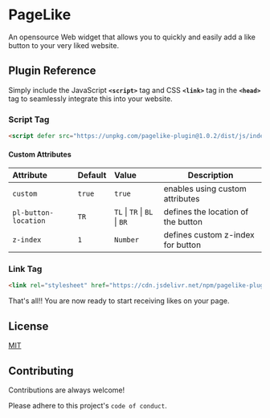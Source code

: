 # PageLike

An opensource Web widget that allows you to quickly and easily add a like button to your very liked website.

## Plugin Reference

Simply include the JavaScript **`<script>`** tag and CSS **`<link>`** tag in the **`<head>`** tag to seamlessly integrate this into your website.


### Script Tag 

```html
<script defer src="https://unpkg.com/pagelike-plugin@1.0.2/dist/js/index.js"></script>
```

#### Custom Attributes

| Attribute | Default | Value | Description |
| :-------- | :------ | :---- |------------ |
| `custom`  | `true`  | `true`| enables using custom attributes |
| `pl-button-location` | `TR` | `TL` \| `TR` \| `BL` \| `BR` | defines the location of the button | 
| `z-index` | `1` | `Number` | defines custom z-index for button |

### Link Tag 

```html
<link rel="stylesheet" href="https://cdn.jsdelivr.net/npm/pagelike-plugin@1.0.2/dist/css/styles.css" />
```
That's all!! You are now ready to start receiving likes on your page.

## License

[MIT](https://choosealicense.com/licenses/mit/)


## Contributing

Contributions are always welcome!

Please adhere to this project's `code of conduct`.

